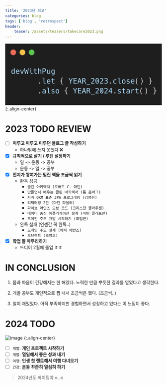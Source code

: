 ```yaml
---
title: '2023년 회고'
categories: blog
tags: ['blog', 'retrospect']
header:
    teaser: /assets/teasers/takecare2023.png
---
```


![image](/assets/teasers/takecare2023.png)
{:.align-center}

# 2023 TODO REVIEW

- [ ] __미루고 미루고 미루던 블로그 글 작성하기__
  - 하나밖에 쓰지 못했다 ❌
- [x] __규칙적으로 살기 / 루틴 설정하기__
  - 일 -> 운동 -> 공부
  - 운동 -> 일 -> 공부
- [x] __먼지가 쌓여가는 밀린 책들 조금씩 읽기__ 
  - 완독 성공
    - `클린 아키텍처 (로버트 C. 마틴)`
    - `만들면서 배우는 클린 아키텍처 (톰 홈버그)`
    - `자바 ORM 표준 JPA 프로그래밍 (김영한)`
    - `리팩터링 2판 (마틴 파울러)`
    - `파이브 라인스 오브 코드 (크리스찬 클라우젠)`
    - `데이터 중심 애플리케이션 설계 (마틴 클레프만)`
    - `도메인 주도 개발 시작하기 (최범균)`
  - 완독 실패 (언젠간 꼭 완독..)
    -  `도메인 주도 설계 (에릭 에반스)`
    -  `오브젝트 (조영호)`
- [x] __학업 잘 마무리하기__
  - 드디어 2월에 졸업 ㅎㅎ

# IN CONCLUSION

1. 몸과 마음이 건강해지는 한 해였다. 노력한 만큼 뿌듯한 결과를 얻었다고 생각한다.

2. 개발 공부도 개인적으로 짬 내서 조금씩은 했다. (조금씩..)

3. 일이 재밌었다. 아직 부족하지만 경험하면서 성장하고 있다는 이 느낌이 좋다.

# 2024 TODO

![image](https://github.com/devwithpug/devwithpug.github.io/assets/69145799/c900b5fb-7569-4872-8971-ee8d399a9aba)
{:.align-center}

- [ ] `개발`: __개인 프로젝트 시작하기__
- [ ] `개발`: __열일해서 좋은 성과 내기__
- [ ] `여행`: __인생 첫 렌트해서 여행 다녀오기__
- [ ] `건강`: __운동 꾸준히 열심히 하기__

> 2024년도 화이팅야 ಠ◡ಠ
